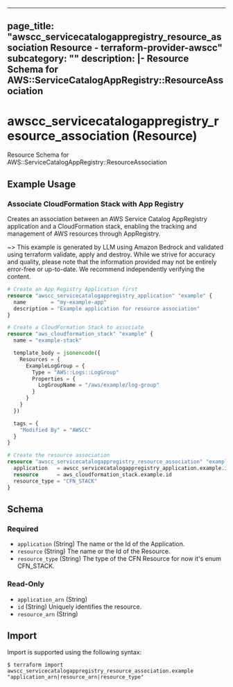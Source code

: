 
---
page_title: "awscc_servicecatalogappregistry_resource_association Resource - terraform-provider-awscc"
subcategory: ""
description: |-
  Resource Schema for AWS::ServiceCatalogAppRegistry::ResourceAssociation
---

# awscc_servicecatalogappregistry_resource_association (Resource)

Resource Schema for AWS::ServiceCatalogAppRegistry::ResourceAssociation

## Example Usage

### Associate CloudFormation Stack with App Registry

Creates an association between an AWS Service Catalog AppRegistry application and a CloudFormation stack, enabling the tracking and management of AWS resources through AppRegistry.

~> This example is generated by LLM using Amazon Bedrock and validated using terraform validate, apply and destroy. While we strive for accuracy and quality, please note that the information provided may not be entirely error-free or up-to-date. We recommend independently verifying the content.

```terraform
# Create an App Registry Application first
resource "awscc_servicecatalogappregistry_application" "example" {
  name        = "my-example-app"
  description = "Example application for resource association"
}

# Create a CloudFormation Stack to associate
resource "aws_cloudformation_stack" "example" {
  name = "example-stack"

  template_body = jsonencode({
    Resources = {
      ExampleLogGroup = {
        Type = "AWS::Logs::LogGroup"
        Properties = {
          LogGroupName = "/aws/example/log-group"
        }
      }
    }
  })

  tags = {
    "Modified By" = "AWSCC"
  }
}

# Create the resource association
resource "awscc_servicecatalogappregistry_resource_association" "example" {
  application   = awscc_servicecatalogappregistry_application.example.id
  resource      = aws_cloudformation_stack.example.id
  resource_type = "CFN_STACK"
}
```

<!-- schema generated by tfplugindocs -->
## Schema

### Required

- `application` (String) The name or the Id of the Application.
- `resource` (String) The name or the Id of the Resource.
- `resource_type` (String) The type of the CFN Resource for now it's enum CFN_STACK.

### Read-Only

- `application_arn` (String)
- `id` (String) Uniquely identifies the resource.
- `resource_arn` (String)

## Import

Import is supported using the following syntax:

```shell
$ terraform import awscc_servicecatalogappregistry_resource_association.example "application_arn|resource_arn|resource_type"
```
